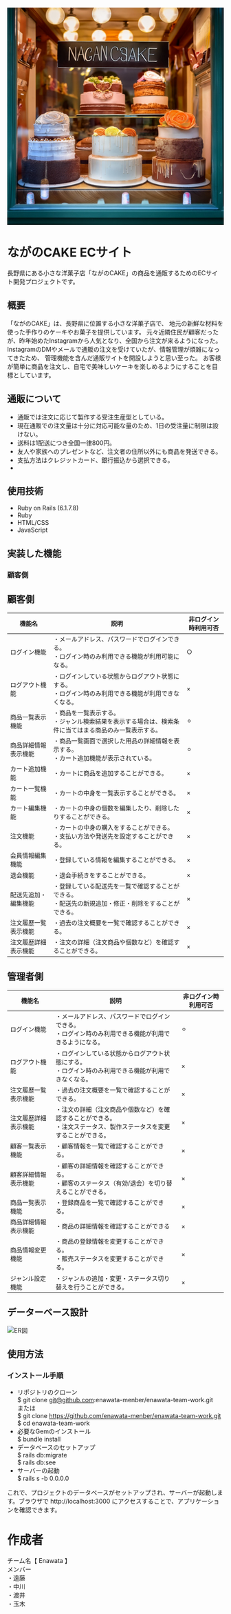 ![サンプル画像](app/assets/images/home_top.png)


# ながのCAKE ECサイト

長野県にある小さな洋菓子店「ながのCAKE」の商品を通販するためのECサイト開発プロジェクトです。

## 概要

「ながのCAKE」は、長野県に位置する小さな洋菓子店で、
地元の新鮮な材料を使った手作りのケーキやお菓子を提供しています。
元々近隣住民が顧客だったが、昨年始めたInstagramから人気となり、全国から注文が来るようになった。
InstagramのDMやメールで通販の注文を受けていたが、情報管理が煩雑になってきたため、
管理機能を含んだ通販サイトを開設しようと思い至った。
お客様が簡単に商品を注文し、自宅で美味しいケーキを楽しめるようにすることを目標としています。

## 通販について

- 通販では注文に応じて製作する受注生産型としている。
- 現在通販での注文量は十分に対応可能な量のため、1日の受注量に制限は設けない。
- 送料は1配送につき全国一律800円。
- 友人や家族へのプレゼントなど、注文者の住所以外にも商品を発送できる。
- 支払方法はクレジットカード、銀行振込から選択できる。
- 
## 使用技術

- Ruby on Rails (6.1.7.8)
- Ruby
- HTML/CSS
- JavaScript

## 実装した機能

### 顧客側

## 顧客側
|機能名|説明|非ログイン時利用可否|
|------|----|--------------------|
|ログイン機能|・メールアドレス、パスワードでログインできる。<br>・ログイン時のみ利用できる機能が利用可能になる。|○|
|ログアウト機能|・ログインしている状態からログアウト状態にする。<br>・ログイン時のみ利用できる機能が利用できなくなる。|×|
|商品一覧表示機能|・商品を一覧表示する。<br>・ジャンル検索結果を表示する場合は、検索条件に当てはまる商品のみ一覧表示する。|⚪︎|
|商品詳細情報表示機能|・商品一覧画面で選択した用品の詳細情報を表示する。<br>・カート追加機能が表示されている。|⚪︎|
|カート追加機能|・カートに商品を追加することができる。|×|
|カート一覧機能|・カートの中身を一覧表示することができる。|×|
|カート編集機能|・カートの中身の個数を編集したり、削除したりすることができる。|×|
|注文機能|・カートの中身の購入をすることができる。<br>・支払い方法や発送先を設定することができる。|×|
|会員情報編集機能|・登録している情報を編集することができる。|×|
|退会機能|・退会手続きをすることができる。|×|
|配送先追加・編集機能|・登録している配送先を一覧で確認することができる。<br>・配送先の新規追加・修正・削除をすることができる。|×|
|注文履歴一覧表示機能|・過去の注文概要を一覧で確認することができる。|×|
|注文履歴詳細表示機能|・注文の詳細（注文商品や個数など）を確認することができる。|×|

## 管理者側
|機能名|説明|非ログイン時利用可否|
|------|----|--------------------|
|ログイン機能|・メールアドレス、パスワードでログインできる。<br>・ログイン時のみ利用できる機能が利用できるようになる。|⚪︎|
|ログアウト機能|・ログインしている状態からログアウト状態にする。<br>・ログイン時のみ利用できる機能が利用できなくなる。|×|
|注文履歴一覧表示機能|・過去の注文概要を一覧で確認することができる。|×|
|注文履歴詳細表示機能|・注文の詳細（注文商品や個数など）を確認することができる。<br>・注文ステータス、製作ステータスを変更することができる。|×|
|顧客一覧表示機能|・顧客情報を一覧で確認することができる。|×|
|顧客詳細情報表示機能|・顧客の詳細情報を確認することができる。<br>・顧客のステータス（有効/退会）を切り替えることができる。|×|
|商品一覧表示機能|・登録商品を一覧で確認することができる。|×|
|商品詳細情報表示機能|・商品の詳細情報を確認することができる|×|
|商品情報変更機能|・商品の登録情報を変更することができる。<br>・販売ステータスを変更することができる。|×|
|ジャンル設定機能|・ジャンルの追加・変更・ステータス切り替えを行うことができる。|×|

## データーベース設計
![ER図](app/assets/images/ER図.png )


## 使用方法

### インストール手順

- リポジトリのクローン　<br>
$ git clone git@github.com:enawata-menber/enawata-team-work.git <br>
または<br>
$ git clone https://github.com/enawata-menber/enawata-team-work.git<br>
$ cd enawata-team-work<br>
- 必要なGemのインストール<br>
  $ bundle install<br>
- データベースのセットアップ<br>
$ rails db:migrate<br>
$ rails db:see<br>
- サーバーの起動<br>
$ rails s -b 0.0.0.0<br>

これで、プロジェクトのデータベースがセットアップされ、サーバーが起動します。ブラウザで http://localhost:3000 にアクセスすることで、アプリケーションを確認できます。

# 作成者

チーム名【 Enawata 】<br>
メンバー<br>
・遠藤<br>
・中川<br>
・渡井<br>
・玉木<br>
